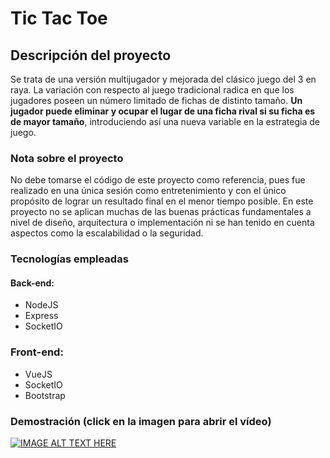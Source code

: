 # Tic Tac Toe

## Descripción del proyecto
Se trata de una versión multijugador y mejorada del clásico juego del 3 en raya. La variación con respecto al juego tradicional radica en que los jugadores poseen un número
limitado de fichas de distinto tamaño. **Un jugador puede eliminar y ocupar el lugar de una ficha rival si su ficha es de mayor tamaño**, introduciendo así una
nueva variable en la estrategia de juego.

### Nota sobre el proyecto
No debe tomarse el código de este proyecto como referencia, pues fue realizado en una única sesión como entretenimiento y con el único propósito de lograr un resultado final en el menor tiempo posible. En este proyecto no se aplican muchas de las buenas prácticas fundamentales a nivel de diseño, arquitectura o implementación ni se han tenido en cuenta aspectos como la escalabilidad o la seguridad.

### Tecnologías empleadas

#### Back-end:
* NodeJS
* Express
* SocketIO

### Front-end:
* VueJS
* SocketIO
* Bootstrap

### Demostración (click en la imagen para abrir el vídeo)

[![IMAGE ALT TEXT HERE](https://img.youtube.com/vi/x312JZjxQgo/0.jpg)](https://www.youtube.com/watch?v=x312JZjxQgo)
